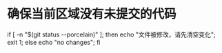 
# 确保当前区域没有未提交的代码
if [ -n "$(git status --porcelain)" ]; then
  echo "文件被修改，请先清空变化";
  exit 1;
else
  echo "no changes";
fi
